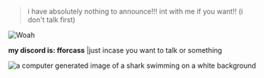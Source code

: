 > i have absolutely nothing to announce!!! int with me if you want!! (i don't talk first)

![Woah](https://komarev.com/ghpvc/?username=gambling-addict)

__my discord is: fforcass__ |just incase you want to talk or something





<img src="https://media.tenor.com/2ewHqOqCxHgAAAAi/shark.gif" alt="a computer generated image of a shark swimming on a white background"/>





<!--
**gambling-addict/gambling-addict** is a ✨ _special_ ✨ repository because its `README.md` (this file) appears on your GitHub profile.

Here are some ideas to get you started:

- 🔭 I’m currently working on ...
- 🌱 I’m currently learning ...
- 👯 I’m looking to collaborate on ...
- 🤔 I’m looking for help with ...
- 💬 Ask me about ...
- 📫 How to reach me: ...
- 😄 Pronouns: ...
- ⚡ Fun fact: ...
-->
